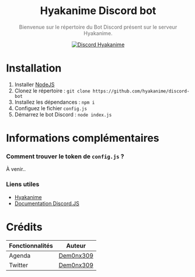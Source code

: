 <h1 align="center">
Hyakanime Discord bot
</h1>

<p align="center" style='font-weight: 500; color: grey'>
Bienvenue sur le répertoire du Bot Discord présent sur le serveur Hyakanime.
</p>

<p align="center">
  <a href="https://discord.gg/Y38Q4pzFMf">
    <img src="https://discordapp.com/api/guilds/805391427680862248/widget.png" alt="Discord Hyakanime">
  </a>
</p>
  


# Installation 
1. Installer [NodeJS](https://nodejs.org/en/)
2. Clonez le répertoire : `git clone https://github.com/hyakanime/discord-bot`
3. Installez les dépendances : `npm i`
4. Configuez le fichier `config.js`
5. Démarrez le bot Discord : `node index.js`

# Informations complémentaires 

### Comment trouver le token de `config.js` ?
À venir..

### Liens utiles
- [Hyakanime](https://hyakanime.fr)
- [Documentation Discord.JS](https://discord.js.org/#/docs)



# Crédits 

| Fonctionnalités  | Auteur                                   |
| ---------------- | ---------------------------------------- |
| Agenda           | [Dem0nx309](https://github.com/dem0nx309)|
| Twitter          | [Dem0nx309](https://github.com/dem0nx309)|
